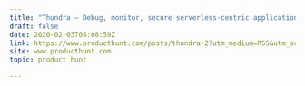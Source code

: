 ```yaml
---
title: "Thundra — Debug, monitor, secure serverless-centric applications"
draft: false
date: 2020-02-03T08:08:59Z
link: https://www.producthunt.com/posts/thundra-2?utm_medium=RSS&utm_source=hune
site: www.producthunt.com
topic: product hunt  

---
```

